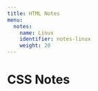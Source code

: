 ```yaml
---
title: HTML Notes
menu:
  notes:
    name: Linux
    identifier: notes-linux
    weight: 20
---
```

# CSS Notes
